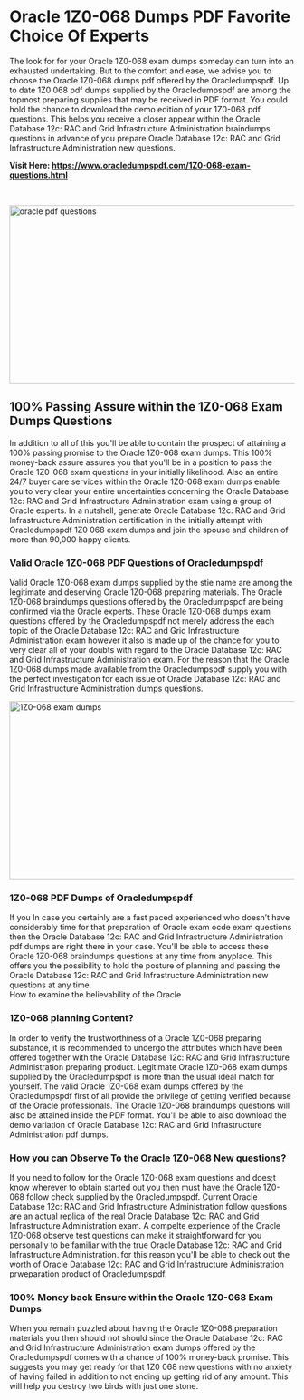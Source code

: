 <h1>Oracle 1Z0-068 Dumps PDF Favorite Choice Of Experts</h1>
<p>The look for for your Oracle 1Z0-068 exam dumps someday can turn into an exhausted undertaking. But to the comfort and ease, we advise you to choose the Oracle 1Z0-068 dumps pdf offered by the Oracledumpspdf. Up to date 1Z0 068 pdf dumps supplied by the Oracledumpspdf are among the topmost preparing supplies that may be received in PDF format. You could hold the chance to download the demo edition of your 1Z0-068 pdf questions. This helps you receive a closer appear within the Oracle Database 12c: RAC and Grid Infrastructure Administration braindumps questions in advance of you prepare Oracle Database 12c: RAC and Grid Infrastructure Administration new questions.</p>
<p><strong>Visit Here: <a href="https://www.oracledumpspdf.com/1Z0-068-exam-questions.html">https://www.oracledumpspdf.com/1Z0-068-exam-questions.html</a></strong></p>
<p>&nbsp;</p>
<p><span style="font-weight: 400;"><img style="display: block; margin-left: auto; margin-right: auto;" src="https://i.ibb.co/RCKYBmz/digital-marketing-Made-with-Poster-My-Wall.jpg" alt="oracle pdf questions" width="850" height="314" /></span></p>
<h2><strong>100% Passing Assure within the 1Z0-068 Exam Dumps Questions</strong></h2>
<p>In addition to all of this you'll be able to contain the prospect of attaining a 100% passing promise to the Oracle 1Z0-068 exam dumps. This 100% money-back assure assures you that you'll be in a position to pass the Oracle 1Z0-068 exam questions in your initially likelihood. Also an entire 24/7 buyer care services within the Oracle 1Z0-068 exam dumps enable you to very clear your entire uncertainties concerning the Oracle Database 12c: RAC and Grid Infrastructure Administration exam using a group of Oracle experts. In a nutshell, generate Oracle Database 12c: RAC and Grid Infrastructure Administration certification in the initially attempt with Oracledumpspdf 1Z0 068 exam dumps and join the spouse and children of more than 90,000 happy clients.</p>
<h3><strong>Valid Oracle 1Z0-068 PDF Questions of Oracledumpspdf</strong></h3>
<p>Valid Oracle 1Z0-068 exam dumps supplied by the stie name are among the legitimate and deserving Oracle 1Z0-068 preparing materials. The Oracle 1Z0-068 braindumps questions offered by the Oracledumpspdf are being confirmed via the Oracle experts. These Oracle 1Z0-068 dumps exam questions offered by the Oracledumpspdf not merely address the each topic of the Oracle Database 12c: RAC and Grid Infrastructure Administration exam however it also is made up of the chance for you to very clear all of your doubts with regard to the Oracle Database 12c: RAC and Grid Infrastructure Administration exam. For the reason that the Oracle 1Z0-068 dumps made available from the Oracledumpspdf supply you with the perfect investigation for each issue of Oracle Database 12c: RAC and Grid Infrastructure Administration dumps questions.</p>
<p><a href="https://www.oracledumpspdf.com/1Z0-068-exam-questions.html"><span style="font-weight: 400;"><img style="display: block; margin-left: auto; margin-right: auto;" src="https://i.ibb.co/zfVYYs0/Digital-Marketing-Agency-Made-with-Poster-My-Wall-1.jpg" alt="1Z0-068 exam dumps" width="850" height="314" /></span></a></p>
<h3><strong>1Z0-068 PDF Dumps of Oracledumpspdf</strong></h3>
<p>If you In case you certainly are a fast paced experienced who doesn&rsquo;t have considerably time for that preparation of Oracle exam ocde exam questions then the Oracle Database 12c: RAC and Grid Infrastructure Administration pdf dumps are right there in your case. You'll be able to access these Oracle 1Z0-068 braindumps questions at any time from anyplace. This offers you the possibility to hold the posture of planning and passing the Oracle Database 12c: RAC and Grid Infrastructure Administration new questions at any time.<br />How to examine the believability of the Oracle</p>
<h3>1Z0-068 planning Content?</h3>
<p>In order to verify the trustworthiness of a Oracle 1Z0-068 preparing substance, it is recommended to undergo the attributes which have been offered together with the Oracle Database 12c: RAC and Grid Infrastructure Administration preparing product. Legitimate Oracle 1Z0-068 exam dumps supplied by the Oracledumpspdf is more than the usual ideal match for yourself. The valid Oracle 1Z0-068 exam dumps offered by the Oracledumpspdf first of all provide the privilege of getting verified because of the Oracle professionals. The Oracle 1Z0-068 braindumps questions will also be attained inside the PDF format. You'll be able to also download the demo variation of Oracle Database 12c: RAC and Grid Infrastructure Administration pdf dumps.</p>
<h3>How you can Observe To the Oracle 1Z0-068 New questions?</h3>
<p>If you need to follow for the Oracle 1Z0-068 exam questions and does;t know wherever to obtain started out you then must have the Oracle 1Z0-068 follow check supplied by the Oracledumpspdf. Current Oracle Database 12c: RAC and Grid Infrastructure Administration follow questions are an actual replica of the real Oracle Database 12c: RAC and Grid Infrastructure Administration exam. A compelte experience of the Oracle 1Z0-068 observe test questions can make it straightforward for you personally to be familiar with the true Oracle Database 12c: RAC and Grid Infrastructure Administration. for this reason you'll be able to check out the worth of Oracle Database 12c: RAC and Grid Infrastructure Administration prweparation product of Oracledumpspdf.</p>
<h3><strong>100% Money back Ensure within the Oracle 1Z0-068 Exam Dumps</strong></h3>
<p>When you remain puzzled about having the Oracle 1Z0-068 preparation materials you then should not should since the Oracle Database 12c: RAC and Grid Infrastructure Administration exam dumps offered by the Oracledumpspdf comes with a chance of 100% money-back promise. This suggests you may get ready for that 1Z0 068 new questions with no anxiety of having failed in addition to not ending up getting rid of any amount. This will help you destroy two birds with just one stone.</p>
